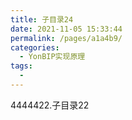 ```yaml
---
title: 子目录24
date: 2021-11-05 15:33:44
permalink: /pages/a1a4b9/
categories:
  - YonBIP实现原理
tags:
  - 
---
```

4444422.子目录22

